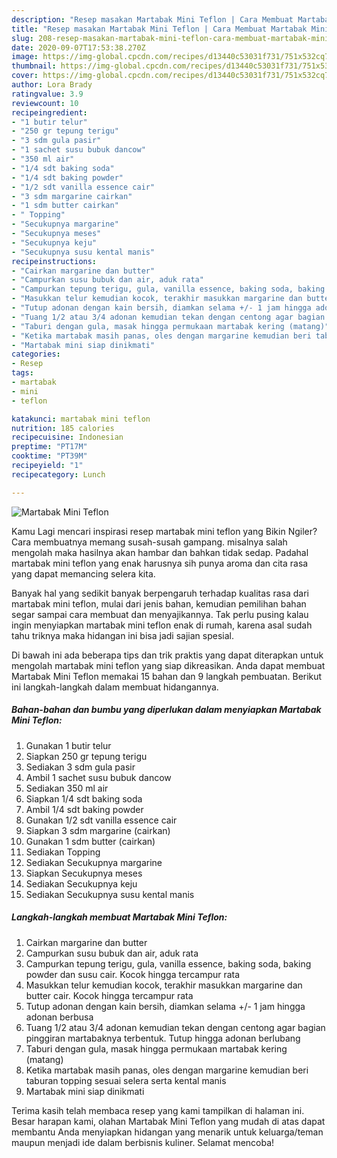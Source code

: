 ```yaml
---
description: "Resep masakan Martabak Mini Teflon | Cara Membuat Martabak Mini Teflon Yang Enak Dan Mudah"
title: "Resep masakan Martabak Mini Teflon | Cara Membuat Martabak Mini Teflon Yang Enak Dan Mudah"
slug: 208-resep-masakan-martabak-mini-teflon-cara-membuat-martabak-mini-teflon-yang-enak-dan-mudah
date: 2020-09-07T17:53:38.270Z
image: https://img-global.cpcdn.com/recipes/d13440c53031f731/751x532cq70/martabak-mini-teflon-foto-resep-utama.jpg
thumbnail: https://img-global.cpcdn.com/recipes/d13440c53031f731/751x532cq70/martabak-mini-teflon-foto-resep-utama.jpg
cover: https://img-global.cpcdn.com/recipes/d13440c53031f731/751x532cq70/martabak-mini-teflon-foto-resep-utama.jpg
author: Lora Brady
ratingvalue: 3.9
reviewcount: 10
recipeingredient:
- "1 butir telur"
- "250 gr tepung terigu"
- "3 sdm gula pasir"
- "1 sachet susu bubuk dancow"
- "350 ml air"
- "1/4 sdt baking soda"
- "1/4 sdt baking powder"
- "1/2 sdt vanilla essence cair"
- "3 sdm margarine cairkan"
- "1 sdm butter cairkan"
- " Topping"
- "Secukupnya margarine"
- "Secukupnya meses"
- "Secukupnya keju"
- "Secukupnya susu kental manis"
recipeinstructions:
- "Cairkan margarine dan butter"
- "Campurkan susu bubuk dan air, aduk rata"
- "Campurkan tepung terigu, gula, vanilla essence, baking soda, baking powder dan susu cair. Kocok hingga tercampur rata"
- "Masukkan telur kemudian kocok, terakhir masukkan margarine dan butter cair. Kocok hingga tercampur rata"
- "Tutup adonan dengan kain bersih, diamkan selama +/- 1 jam hingga adonan berbusa"
- "Tuang 1/2 atau 3/4 adonan kemudian tekan dengan centong agar bagian pinggiran martabaknya terbentuk. Tutup hingga adonan berlubang"
- "Taburi dengan gula, masak hingga permukaan martabak kering (matang)"
- "Ketika martabak masih panas, oles dengan margarine kemudian beri taburan topping sesuai selera serta kental manis"
- "Martabak mini siap dinikmati"
categories:
- Resep
tags:
- martabak
- mini
- teflon

katakunci: martabak mini teflon 
nutrition: 185 calories
recipecuisine: Indonesian
preptime: "PT17M"
cooktime: "PT39M"
recipeyield: "1"
recipecategory: Lunch

---
```



![Martabak Mini Teflon](https://img-global.cpcdn.com/recipes/d13440c53031f731/751x532cq70/martabak-mini-teflon-foto-resep-utama.jpg)

Kamu Lagi mencari inspirasi resep martabak mini teflon yang Bikin Ngiler? Cara membuatnya memang susah-susah gampang. misalnya salah mengolah maka hasilnya akan hambar dan bahkan tidak sedap. Padahal martabak mini teflon yang enak harusnya sih punya aroma dan cita rasa yang dapat memancing selera kita.



Banyak hal yang sedikit banyak berpengaruh terhadap kualitas rasa dari martabak mini teflon, mulai dari jenis bahan, kemudian pemilihan bahan segar sampai cara membuat dan menyajikannya. Tak perlu pusing kalau ingin menyiapkan martabak mini teflon enak di rumah, karena asal sudah tahu triknya maka hidangan ini bisa jadi sajian spesial.


Di bawah ini ada beberapa tips dan trik praktis yang dapat diterapkan untuk mengolah martabak mini teflon yang siap dikreasikan. Anda dapat membuat Martabak Mini Teflon memakai 15 bahan dan 9 langkah pembuatan. Berikut ini langkah-langkah dalam membuat hidangannya.

<!--inarticleads1-->

##### Bahan-bahan dan bumbu yang diperlukan dalam menyiapkan Martabak Mini Teflon:

1. Gunakan 1 butir telur
1. Siapkan 250 gr tepung terigu
1. Sediakan 3 sdm gula pasir
1. Ambil 1 sachet susu bubuk dancow
1. Sediakan 350 ml air
1. Siapkan 1/4 sdt baking soda
1. Ambil 1/4 sdt baking powder
1. Gunakan 1/2 sdt vanilla essence cair
1. Siapkan 3 sdm margarine (cairkan)
1. Gunakan 1 sdm butter (cairkan)
1. Sediakan  Topping
1. Sediakan Secukupnya margarine
1. Siapkan Secukupnya meses
1. Sediakan Secukupnya keju
1. Sediakan Secukupnya susu kental manis




<!--inarticleads2-->

##### Langkah-langkah membuat Martabak Mini Teflon:

1. Cairkan margarine dan butter
1. Campurkan susu bubuk dan air, aduk rata
1. Campurkan tepung terigu, gula, vanilla essence, baking soda, baking powder dan susu cair. Kocok hingga tercampur rata
1. Masukkan telur kemudian kocok, terakhir masukkan margarine dan butter cair. Kocok hingga tercampur rata
1. Tutup adonan dengan kain bersih, diamkan selama +/- 1 jam hingga adonan berbusa
1. Tuang 1/2 atau 3/4 adonan kemudian tekan dengan centong agar bagian pinggiran martabaknya terbentuk. Tutup hingga adonan berlubang
1. Taburi dengan gula, masak hingga permukaan martabak kering (matang)
1. Ketika martabak masih panas, oles dengan margarine kemudian beri taburan topping sesuai selera serta kental manis
1. Martabak mini siap dinikmati




Terima kasih telah membaca resep yang kami tampilkan di halaman ini. Besar harapan kami, olahan Martabak Mini Teflon yang mudah di atas dapat membantu Anda menyiapkan hidangan yang menarik untuk keluarga/teman maupun menjadi ide dalam berbisnis kuliner. Selamat mencoba!
